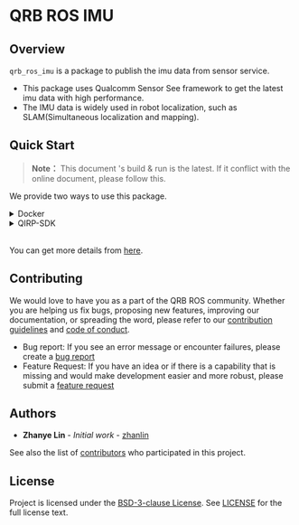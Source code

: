 # QRB ROS IMU

## Overview

`qrb_ros_imu` is a package to publish the imu data from sensor service.
- This package uses Qualcomm Sensor See framework to get the latest imu data with high performance.
- The IMU data is widely used in robot localization, such as SLAM(Simultaneous localization and mapping).

## Quick Start

> **Note：**
> This document 's build & run is the latest.
> If it conflict with the online document, please follow this.

We provide two ways to use this package.

<details>
<summary>Docker</summary>

#### Setup
1. Please follow this [steps](https://github.com/qualcomm-qrb-ros/qrb_ros_docker?tab=readme-ov-file#quickstart) to setup docker env.
2. Download qrb_ros_imu and dependencies
    ```bash
    cd ${QRB_ROS_WS}/src

    git clone https://github.com/qualcomm-qrb-ros/lib_mem_dmabuf.git
    git clone https://github.com/qualcomm-qrb-ros/qrb_ros_imu.git
    git clone https://github.com/qualcomm-qrb-ros/qrb_ros_transport.git
    ```

#### Build
```bash
colcon build --packages-up-to qrb_ros_imu
```

#### Run
```bash
cd ${QRB_ROS_WS}/src

source install/local_setup.sh
ros2 run qrb_ros_imu imu_node
```

</details>
 

<details>
<summary>QIRP-SDK</summary>

#### Setup
1. Please follow this [steps](https://qualcomm-qrb-ros.github.io/main/getting_started/environment_setup.html) to setup qirp-sdk env.
2. Download qrb_ros_imu and dependencies
    ```bash
    mkdir -p <qirp_decompressed_workspace>/qirp-sdk/ros_ws
    cd <qirp_decompressed_workspace>/qirp-sdk/ros_ws

    git clone https://github.com/qualcomm-qrb-ros/qrb_ros_imu.git
    ```

#### Build
1. Build the project
    ```bash
    export AMENT_PREFIX_PATH="${OECORE_NATIVE_SYSROOT}/usr:${OECORE_TARGET_SYSROOT}/usr"
    export PYTHONPATH=${OECORE_NATIVE_SYSROOT}/usr/lib/python3.12/site-packages/:${OECORE_TARGET_SYSROOT}/usr/lib/python3.12/site-packages/

    colcon build --continue-on-error --cmake-args \
      -DCMAKE_TOOLCHAIN_FILE=${OE_CMAKE_TOOLCHAIN_FILE} \
      -DPYTHON_EXECUTABLE=${OECORE_NATIVE_SYSROOT}/usr/bin/python3 \
      -DPython3_NumPy_INCLUDE_DIR=${OECORE_NATIVE_SYSROOT}/usr/lib/python3.12/site-packages/numpy/core/include \
      -DCMAKE_MAKE_PROGRAM=/usr/bin/make \
      -DBUILD_TESTING=OFF
    ```
2. Install the package
    ```bash
    cd <qirp_decompressed_workspace>/qirp-sdk/ros_ws/install/qrb_ros_imu
    tar -czvf qrb_ros_imu.tar.gz include lib share
    scp qrb_ros_imu.tar.gz root@[ip-addr]:/home/
    cd <qirp_decompressed_workspace>/qirp-sdk/ros_ws/install/qrb_sensor_client
    tar -czvf qrb_sensor_client.tar.gz include lib share
    scp qrb_sensor_client.tar.gz root@[ip-addr]:/home/
    ssh root@[ip-addr]
    (ssh) mount -o remount rw /
    (ssh) tar --no-overwrite-dir --no-same-owner -zxf /home/qrb_ros_imu.tar.gz -C /usr/
    (ssh) tar --no-overwrite-dir --no-same-owner -zxf /home/qrb_sensor_client.tar.gz -C /usr/
    ```

#### Run
```bash
(ssh) export HOME=/home
(ssh) source /usr/bin/ros_setup.sh && source /usr/share/qirp-setup.sh
(ssh) ros2 run qrb_ros_imu imu_node
```

</details>

<br>

You can get more details from [here](https://qualcomm-qrb-ros.github.io/main/index.html).
## Contributing

We would love to have you as a part of the QRB ROS community. Whether you are helping us fix bugs, proposing new features, improving our documentation, or spreading the word, please refer to our [contribution guidelines](./CONTRIBUTING.md) and [code of conduct](./CODE_OF_CONDUCT.md).

- Bug report: If you see an error message or encounter failures, please create a [bug report](../../issues)
- Feature Request: If you have an idea or if there is a capability that is missing and would make development easier and more robust, please submit a [feature request](../../issues)


## Authors

* **Zhanye Lin** - *Initial work* - [zhanlin](https://github.com/quic-zhanlin)

See also the list of [contributors](https://github.com/qualcomm-qrb-ros/qrb_ros_imu/graphs/contributors) who participated in this project.


## License

Project is licensed under the [BSD-3-clause License](https://spdx.org/licenses/BSD-3-Clause.html). See [LICENSE](./LICENSE) for the full license text.


